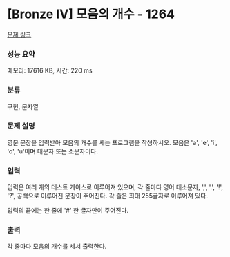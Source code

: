 # [Bronze IV] 모음의 개수 - 1264 

[문제 링크](https://www.acmicpc.net/problem/1264) 

### 성능 요약

메모리: 17616 KB, 시간: 220 ms

### 분류

구현, 문자열

### 문제 설명

<p>영문 문장을 입력받아 모음의 개수를 세는 프로그램을 작성하시오. 모음은 'a', 'e', 'i', 'o', 'u'이며 대문자 또는 소문자이다.</p>

### 입력 

 <p>입력은 여러 개의 테스트 케이스로 이루어져 있으며, 각 줄마다 영어 대소문자, ',', '.', '!', '?', 공백으로 이루어진 문장이 주어진다. 각 줄은 최대 255글자로 이루어져 있다.</p>

<p>입력의 끝에는 한 줄에 '#' 한 글자만이 주어진다.</p>

### 출력 

 <p>각 줄마다 모음의 개수를 세서 출력한다.</p>

